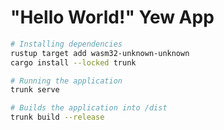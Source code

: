 # "Hello World!" Yew App

```bash
# Installing dependencies
rustup target add wasm32-unknown-unknown
cargo install --locked trunk

# Running the application
trunk serve

# Builds the application into /dist
trunk build --release
```